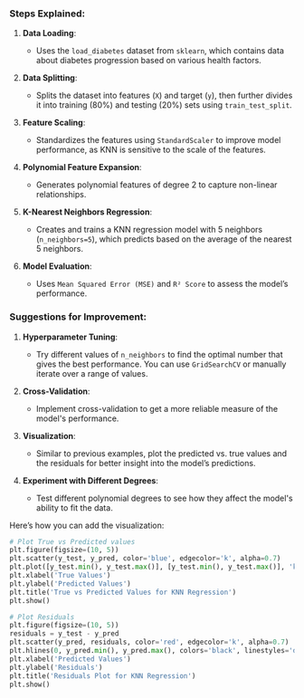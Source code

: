 

### Steps Explained:
1. **Data Loading**:
   - Uses the `load_diabetes` dataset from `sklearn`, which contains data about diabetes progression based on various health factors.

2. **Data Splitting**:
   - Splits the dataset into features (`X`) and target (`y`), then further divides it into training (80%) and testing (20%) sets using `train_test_split`.

3. **Feature Scaling**:
   - Standardizes the features using `StandardScaler` to improve model performance, as KNN is sensitive to the scale of the features.

4. **Polynomial Feature Expansion**:
   - Generates polynomial features of degree 2 to capture non-linear relationships.

5. **K-Nearest Neighbors Regression**:
   - Creates and trains a KNN regression model with 5 neighbors (`n_neighbors=5`), which predicts based on the average of the nearest 5 neighbors.

6. **Model Evaluation**:
   - Uses `Mean Squared Error (MSE)` and `R² Score` to assess the model’s performance.

### Suggestions for Improvement:
1. **Hyperparameter Tuning**:
   - Try different values of `n_neighbors` to find the optimal number that gives the best performance. You can use `GridSearchCV` or manually iterate over a range of values.

2. **Cross-Validation**:
   - Implement cross-validation to get a more reliable measure of the model's performance.

3. **Visualization**:
   - Similar to previous examples, plot the predicted vs. true values and the residuals for better insight into the model’s predictions.

4. **Experiment with Different Degrees**:
   - Test different polynomial degrees to see how they affect the model's ability to fit the data.

Here’s how you can add the visualization:

```python
# Plot True vs Predicted values
plt.figure(figsize=(10, 5))
plt.scatter(y_test, y_pred, color='blue', edgecolor='k', alpha=0.7)
plt.plot([y_test.min(), y_test.max()], [y_test.min(), y_test.max()], 'k--', lw=2)
plt.xlabel('True Values')
plt.ylabel('Predicted Values')
plt.title('True vs Predicted Values for KNN Regression')
plt.show()

# Plot Residuals
plt.figure(figsize=(10, 5))
residuals = y_test - y_pred
plt.scatter(y_pred, residuals, color='red', edgecolor='k', alpha=0.7)
plt.hlines(0, y_pred.min(), y_pred.max(), colors='black', linestyles='dashed')
plt.xlabel('Predicted Values')
plt.ylabel('Residuals')
plt.title('Residuals Plot for KNN Regression')
plt.show()
```